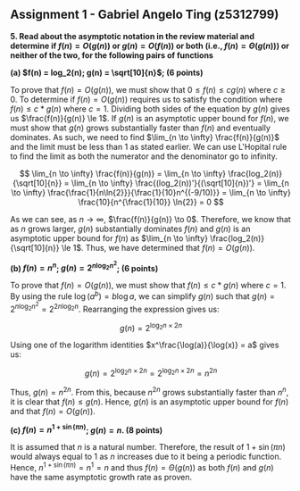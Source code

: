 ## Assignment 1 - Gabriel Angelo Ting (z5312799)

**5. Read about the asymptotic notation in the review material and determine if $f(n) = O(g(n))$ or $g(n) = O(f(n))$ or both (i.e., $f(n) = Θ(g(n))$) or neither of the two, for the following pairs of functions**

**(a) $f(n) = log_2(n); g(n) = \sqrt[10]{n}$; (6 points)**

To prove that $f(n) = O(g(n))$, we must show that $0 \le f(n) \le cg(n)$ where $c \ge 0$. To determine if $f(n) = O(g(n))$ requires us to satisfy the condition where $f(n) \le c*g(n)$ where $c = 1$. Dividing both sides of the equation by $g(n)$ gives us $\frac{f(n)}{g(n)} \le 1$. If $g(n)$ is an asymptotic upper bound for $f(n)$, we must show that $g(n)$ grows substantially faster than $f(n)$ and eventually dominates. As such, we need to find $\lim_{n \to \infty} \frac{f(n)}{g(n)}$ and the limit must be less than $1$ as stated earlier. We can use L'Hopital rule to find the limit as both the numerator and the denominator go to infinity.

$$
\lim_{n \to \infty} \frac{f(n)}{g(n)} = \lim_{n \to \infty} \frac{log_2(n)}{\sqrt[10]{n}} = \lim_{n \to \infty} \frac{(log_2(n))'}{(\sqrt[10]{n})'} = \lim_{n \to \infty} \frac{\frac{1}{n\ln{2}}}{\frac{1}{10}n^{(-9/10)}} = \lim_{n \to \infty} \frac{10}{n^{\frac{1}{10}} \ln{2}} = 0
$$

As we can see, as $n \to \infty$, $\frac{f(n)}{g(n)} \to 0$. Therefore, we know that as $n$ grows larger, $g(n)$ substantially dominates $f(n)$ and $g(n)$ is an asymptotic upper bound for $f(n)$ as $\lim_{n \to \infty} \frac{log_2(n)}{\sqrt[10]{n}} \le 1$. Thus, we have determined that $f(n) = O(g(n))$.

**(b) $f(n) = n^n$; $g(n) = 2^{n\log_2{n^2}}$; (6 points)**

To prove that $f(n) = O(g(n))$, we must show that $f(n) \le c*g(n)$ where $c = 1$. By using the rule $\log(a^b) = b\log{a}$, we can simplify $g(n)$ such that $g(n) = 2^{n\log_2{n^2}} = 2^{2n\log_2{n}}$. Rearranging the expression gives us:

$$
g(n) = 2^{\log_2{n} \times2n}
$$

Using one of the logarithm identities $x^\frac{\log(a)}{\log(x)} = a$ gives us:

$$
g(n) = 2^{\log_2{n} \times2n} = 2^{\log_2{n} \times2n} = n^{2n}
$$

Thus, $g(n) = n^{2n}$. From this, because $n^{2n}$ grows substantially faster than $n^n$, it is clear that $f(n) \le g(n)$. Hence, $g(n)$ is an asymptotic upper bound for $f(n)$ and that $f(n) = O(g(n))$.

**(c) $f(n) = n^{1+\sin(πn)}$; $g(n) = n$. (8 points)**

It is assumed that $n$ is a natural number. Therefore, the result of $1 + \sin(\pi n)$ would always equal to $1$ as $n$ increases due to it being a periodic function. Hence, $n^{1+\sin(\pi n)} = n^1 = n$ and thus $f(n) =\Theta(g(n))$ as both $f(n)$ and $g(n)$ have the same asymptotic growth rate as proven.

